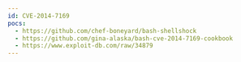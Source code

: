 ```yaml
---
id: CVE-2014-7169
pocs:
  - https://github.com/chef-boneyard/bash-shellshock
  - https://github.com/gina-alaska/bash-cve-2014-7169-cookbook
  - https://www.exploit-db.com/raw/34879
---
```

